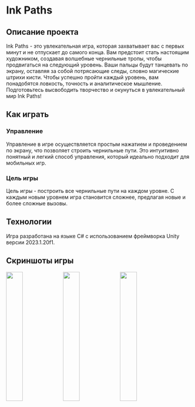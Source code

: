 # Ink Paths

## Описание проекта
Ink Paths - это увлекательная игра, которая захватывает вас с первых минут и не отпускает до самого конца. Вам предстоит стать настоящим художником, создавая волшебные чернильные тропы, чтобы продвигаться на следующий уровень. Ваши пальцы будут танцевать по экрану, оставляя за собой потрясающие следы, словно магические штрихи кисти. Чтобы успешно пройти каждый уровень, вам понадобятся ловкость, точность и аналитическое мышление. Подготовьтесь высвободить творчество и окунуться в увлекательный мир Ink Paths!
## Как играть
### Управление
Управление в игре осуществляется простым нажатием и проведением по экрану, что позволяет строить чернильные пути. Это интуитивно понятный и легкий способ управления, который идеально подходит для мобильных игр.

### Цель игры
Цель игры - построить все чернильные пути на каждом уровне. С каждым новым уровнем игра становится сложнее, предлагая новые и более сложные вызовы.

## Технологии
Игра разработана на языке C# с использованием фреймворка Unity версии 2023.1.20f1.

## Скриншоты игры
<p>
  <img src="https://drive.google.com/uc?export=download&confirm=no_antivirus&id=1QBIH3BKtDwVquJAvbJ9sRLwLQwtCokFg" width="30%" height="30%">
  <img src="https://drive.google.com/uc?export=download&confirm=no_antivirus&id=11Ne1oodIW4nDQrrUU0tAvAxEnGI1L3kw" width="30%" height="30%">
  <img src="https://drive.google.com/uc?export=download&confirm=no_antivirus&id=1-WprVDipkP5_635Gj1eIxnDLYVp9mREX" width="30%" height="30%">
</p>
